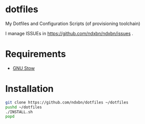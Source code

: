 # dotfiles

My Dotfiles and Configuration Scripts (of provisioning toolchain)

I manage ISSUEs in https://github.com/ndxbn/ndxbn/issues .

# Requirements

- [GNU Stow](https://www.gnu.org/software/stow/)

# Installation

```bash
git clone https://github.com/ndxbn/dotfiles ~/dotfiles
pushd ~/dotfiles
./INSTALL.sh
popd
```
